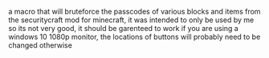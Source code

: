 a macro that will bruteforce the passcodes of various blocks and items from the securitycraft mod for minecraft, it was intended to only be used by me so its not very good, it should be garenteed to work if you are using a windows 10 1080p monitor, the locations of buttons will probably need to be changed otherwise
